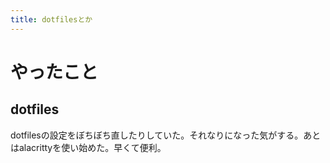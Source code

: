 ```yaml
---
title: dotfilesとか
---
```


# やったこと

## dotfiles

dotfilesの設定をぼちぼち直したりしていた。それなりになった気がする。あとはalacrittyを使い始めた。早くて便利。


